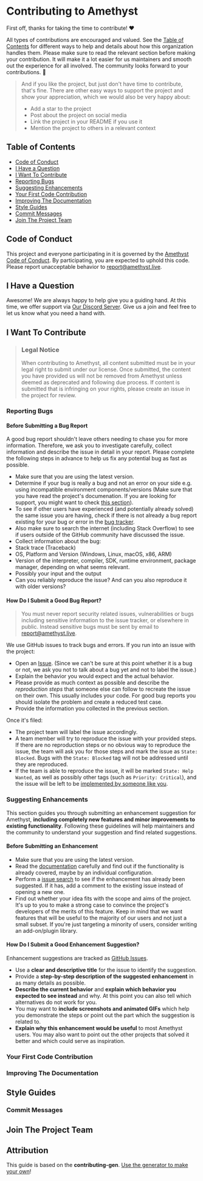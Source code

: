 # Contributing to Amethyst

First off, thanks for taking the time to contribute! ❤️

All types of contributions are encouraged and valued. See the [Table of Contents](#table-of-contents) for different ways to help and details about how this organization handles them. Please make sure to read the relevant section before making your contribution. It will make it a lot easier for us maintainers and smooth out the experience for all involved. The community looks forward to your contributions. 🎉

> And if you like the project, but just don't have time to contribute, that's fine. There are other easy ways to support the project and show your appreciation, which we would also be very happy about:
> - Add a star to the project
> - Post about the project on social media
> - Link the project in your README if you use it
> - Mention the project to others in a relevant context


## Table of Contents

- [Code of Conduct](#code-of-conduct)
- [I Have a Question](#i-have-a-question)
- [I Want To Contribute](#i-want-to-contribute)
- [Reporting Bugs](#reporting-bugs)
- [Suggesting Enhancements](#suggesting-enhancements)
- [Your First Code Contribution](#your-first-code-contribution)
- [Improving The Documentation](#improving-the-documentation)
- [Style Guides](#style-guides)
- [Commit Messages](#commit-messages)
- [Join The Project Team](#join-the-project-team)


## Code of Conduct

This project and everyone participating in it is governed by the
[Amethyst Code of Conduct](./CODE_OF_CONDUCT.md).
By participating, you are expected to uphold this code. Please report unacceptable behavior
to [report@amethyst.live](mailto:report@amethyst.live).


## I Have a Question

Awesome! We are always happy to help give you a guiding hand. At this time, we offer support via [Our Discord Server](https://invite-to.amethyst.live). Give us a join and feel free to let us know what you need a hand with.


## I Want To Contribute

> ### Legal Notice
> When contributing to Amethyst, all content submitted must be in your legal right to submit under our license. Once submitted, the content you have provided us will not be removed from Amethyst unless deemed as deprecated and following due process. If content is submitted that is infringing on your rights, please create an issue in the project for review. 


### Reporting Bugs

#### Before Submitting a Bug Report

A good bug report shouldn't leave others needing to chase you for more information. Therefore, we ask you to investigate carefully, collect information and describe the issue in detail in your report. Please complete the following steps in advance to help us fix any potential bug as fast as possible.

- Make sure that you are using the latest version.
- Determine if your bug is really a bug and not an error on your side e.g. using incompatible environment components/versions (Make sure that you have read the project's documenation. If you are looking for support, you might want to check [this section](#i-have-a-question)).
- To see if other users have experienced (and potentially already solved) the same issue you are having, check if there is not already a bug report existing for your bug or error in the [bug tracker](./issues).
- Also make sure to search the internet (including Stack Overflow) to see if users outside of the GitHub community have discussed the issue.
- Collect information about the bug:
- Stack trace (Traceback)
- OS, Platform and Version (Windows, Linux, macOS, x86, ARM)
- Version of the interpreter, compiler, SDK, runtime environment, package manager, depending on what seems relevant.
- Possibly your input and the output
- Can you reliably reproduce the issue? And can you also reproduce it with older versions?


#### How Do I Submit a Good Bug Report?

> You must never report security related issues, vulnerabilities or bugs including sensitive information to the issue tracker, or elsewhere in public. Instead sensitive bugs must be sent by email to [report@amethyst.live](mailto:report@amethyst.live).

We use GitHub issues to track bugs and errors. If you run into an issue with the project:

- Open an [Issue](/issues/new). (Since we can't be sure at this point whether it is a bug or not, we ask you not to talk about a bug yet and not to label the issue.)
- Explain the behavior you would expect and the actual behavior.
- Please provide as much context as possible and describe the *reproduction steps* that someone else can follow to recreate the issue on their own. This usually includes your code. For good bug reports you should isolate the problem and create a reduced test case.
- Provide the information you collected in the previous section.

Once it's filed:

- The project team will label the issue accordingly.
- A team member will try to reproduce the issue with your provided steps. If there are no reproduction steps or no obvious way to reproduce the issue, the team will ask you for those steps and mark the issue as `State: Blocked`. Bugs with the `State: Blocked` tag will not be addressed until they are reproduced.
- If the team is able to reproduce the issue, it will be marked `State: Help Wanted`, as well as possibly other tags (such as `Priority: Critical`), and the issue will be left to be [implemented by someone like you](#your-first-code-contribution).

### Suggesting Enhancements

This section guides you through submitting an enhancement suggestion for Amethyst, **including completely new features and minor improvements to existing functionality**. Following these guidelines will help maintainers and the community to understand your suggestion and find related suggestions.


#### Before Submitting an Enhancement

- Make sure that you are using the latest version.
- Read the [documentation](/wiki) carefully and find out if the functionality is already covered, maybe by an individual configuration.
- Perform a [issue search](/issues) to see if the enhancement has already been suggested. If it has, add a comment to the existing issue instead of opening a new one.
- Find out whether your idea fits with the scope and aims of the project. It's up to you to make a strong case to convince the project's developers of the merits of this feature. Keep in mind that we want features that will be useful to the majority of our users and not just a small subset. If you're just targeting a minority of users, consider writing an add-on/plugin library.


#### How Do I Submit a Good Enhancement Suggestion?

Enhancement suggestions are tracked as [GitHub Issues](/issues).

- Use a **clear and descriptive title** for the issue to identify the suggestion.
- Provide a **step-by-step description of the suggested enhancement** in as many details as possible.
- **Describe the current behavior** and **explain which behavior you expected to see instead** and why. At this point you can also tell which alternatives do not work for you.
- You may want to **include screenshots and animated GIFs** which help you demonstrate the steps or point out the part which the suggestion is related to.
- **Explain why this enhancement would be useful** to most Amethyst users. You may also want to point out the other projects that solved it better and which could serve as inspiration.

### Your First Code Contribution
<!-- TODO
include Setup of env, IDE and typical getting started instructions?

-->

### Improving The Documentation
<!-- TODO
Updating, improving and correcting the documentation

-->


## Style Guides
### Commit Messages
<!-- TODO

-->


## Join The Project Team
<!-- TODO -->


## Attribution
This guide is based on the **contributing-gen**. [Use the generator to make your own](https://github.com/bttger/contributing-gen)!